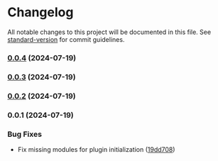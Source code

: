 # Changelog

All notable changes to this project will be documented in this file. See [standard-version](https://github.com/conventional-changelog/standard-version) for commit guidelines.

### [0.0.4](https://github.com/tralsejr/routex-plugins-dino-docs/compare/v0.0.3...v0.0.4) (2024-07-19)

### [0.0.3](https://github.com/tralsejr/routex-plugins-dino-docs/compare/v0.0.2...v0.0.3) (2024-07-19)

### [0.0.2](https://github.com/tralsejr/routex-plugins-dino-docs/compare/v0.0.1...v0.0.2) (2024-07-19)

### 0.0.1 (2024-07-19)


### Bug Fixes

* Fix missing modules for plugin initialization ([19dd708](https://github.com/tralsejr/routex-plugins-dino-docs/commit/19dd7080af50060e08e5431aabc618c88962c1fb))

